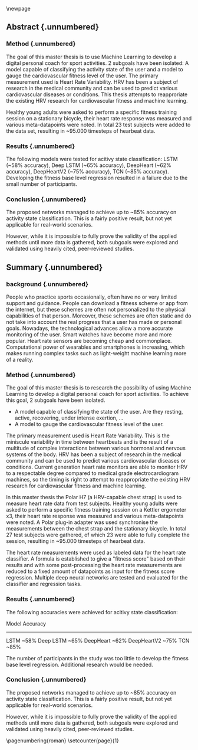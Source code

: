 
\newpage

## Abstract {.unnumbered}

### Method {.unnumbered}

The goal of this master thesis is to use Machine Learning to develop a digital personal coach for sport activities. 2 subgoals have been isolated: A model capable of classifying the activity state of the user and a model to gauge the cardiovascular fitness level of the user. The primary measurement used is Heart Rate Variability. HRV has been a subject of research in the medical community and can be used to predict various cardiovascular diseases or conditions. This thesis attempts to reapproriate the existing HRV research for cardiovascular fitness and machine learning.

Healthy young adults were asked to perform a specific fitness training session on a stationary bicycle, their heart rate response was measured and various meta-datapoints were noted. In total 23 test subjects were added to the data set, resulting in \~95.000 timesteps of hearbeat data.

### Results {.unnumbered}

The following models were tested for acitivy state classification: LSTM (\~58% accuracy), Deep LSTM (\~65% accuracy), DeepHeart (\~62% accuracy), DeepHeartV2 (\~75% accuracy), TCN (\~85% accuracy). Developing the fitness base level regression resulted in a failure due to the small number of participants.

### Conclusion {.unnumbered}

The proposed networks managed to achieve up to \~85\% accuracy on activity state classification. This is a fairly positive result, but not yet applicable for real-world scenarios.

However, while it is impossible to fully prove the validity of the applied methods until more data is gathered, both subgoals were explored and validated using heavily cited, peer-reviewed studies.

## Summary {.unnumbered}

### background {.unnumbered}

People who practice sports occasionally, often have no or very limited support and guidance. People can download a fitness scheme or app from the internet, but these schemes are often not personalized to the physical capabilities of that person. Moreover, these schemes are often static and do not take into account the real progress that a user has made or personal goals. Nowadays, the technological advances allow a more accurate monitoring of the user. Smart watches have become more and more popular. Heart rate sensors are becoming cheap and commonplace. Computational power of wearables and smartphones is increasing, which makes running complex tasks such as light-weight machine learning more of a reality.

### Method {.unnumbered}

The goal of this master thesis is to research the possibility of using Machine Learning to develop a digital personal coach for sport activities. To achieve this goal, 2 subgoals have been isolated.

 - A model capable of classifying the state of the user. Are they resting, active, recovering, under intense exertion, ...
 - A model to gauge the cardiovascular fitness level of the user.

The primary measurement used is Heart Rate Variability. This is the miniscule variability in time between heartbeats and is the result of a multitude of complex interactions between various hormonal and nervous systems of the body. HRV has been a subject of research in the medical community and can be used to predict various cardiovascular diseases or conditions. Current generation heart rate monitors are able to monitor HRV to a respectable degree compared to medical grade electrocardiogram machines, so the timing is right to attempt to reappropriate the existing HRV research for cardiovascular fitness and machine learning.

In this master thesis the Polar H7 (a HRV-capable chest strap) is used to measure heart rate data from test subjects. Healthy young adults were asked to perform a specific fitness training session on a Kettler ergometer x3, their heart rate response was measured and various meta-datapoints were noted. A Polar plug-in adapter was used synchronise the measurements between the chest strap and the stationary bicycle.  In total 27 test subjects were gathered, of which 23 were able to fully complete the session, resulting in \~95.000 timesteps of hearbeat data.

The heart rate measurements were used as labeled data for the heart rate classifier. A formula is established to give a "fitness score" based on their results and with some post-processing the heart rate measurements are reduced to a fixed amount of datapoints as input for the fitness score regression. Multiple deep neural networks are tested and evaluated for the classifier and regression tasks.

### Results {.unnumbered}

The following accuracies were achieved for acitivy state classification:

Model          Accuracy
-----          --------
LSTM           \~58%
Deep LSTM      \~65%
DeepHeart      \~62%
DeepHeartV2    \~75%
TCN            \~85%

The number of participants in the study was too little to develop the fitness base level regression. Additional research would be needed.

### Conclusion {.unnumbered}

The proposed networks managed to achieve up to \~85\% accuracy on activity state classification. This is a fairly positive result, but not yet applicable for real-world scenarios.

However, while it is impossible to fully prove the validity of the applied methods until more data is gathered, both subgoals were explored and validated using heavily cited, peer-reviewed studies.

\pagenumbering{roman}
\setcounter{page}{1}

